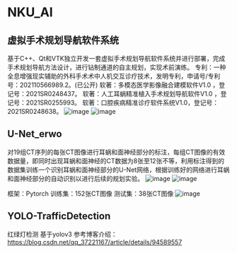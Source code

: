 # NKU_AI
## 虚拟手术规划导航软件系统
基于C++、Qt和VTK独立开发一套虚拟手术规划导航软件系统并进行部署，完成手术规划导航方法设计，进行钻制通道的自主规划，实现术前演练。
专利：一种全息增强现实辅助的外科手术术中人机交互诊疗技术，发明专利，申请号/专利号：202110566989.2。(已公开)
软著：多模态医学影像融合建模软件V1.0 ，登记号：2021SR0248437。
软著：人工耳蜗精准植入手术规划导航软件V1.0 ，登记号：2021SR0255993。
软著：口腔疾病精准诊疗软件系统V1.0，登记号：2021SR0248638。
![image](https://user-images.githubusercontent.com/61179305/158024394-862b5053-4193-41e9-b3e5-50bb543f4990.png)
![image](https://user-images.githubusercontent.com/61179305/158024401-859f37c4-323f-41c1-9cd1-df7cb91f532c.png)


## U-Net_erwo
对19组CT序列的每张CT图像进行耳蜗和面神经部分的标注，每组CT图像的有效数据量，即同时出现耳蜗和面神经的CT数据为8张至12张不等，利用标注得到的数据集训练一个识别耳蜗和面神经部分的U-Net网络，根据训练好的网络进行耳蜗和面神经部分的自动识别以进行后续的规划实验。
![image](https://user-images.githubusercontent.com/61179305/158023403-dbd3f0d6-4378-4a94-8b12-ff39f32fe9eb.png)
![image](https://user-images.githubusercontent.com/61179305/158023459-a3067368-b74f-419b-84d7-c5fd6fa98d8c.png)

框架：Pytorch
训练集：152张CT图像
测试集：38张CT图像
![image](https://user-images.githubusercontent.com/61179305/158023481-9fceb816-0586-4772-ab8b-843c9a52295a.png)

## YOLO-TrafficDetection
红绿灯检测
基于yolov3
参考博客介绍：https://blog.csdn.net/qq_37221167/article/details/94589557
